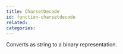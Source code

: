 ```yaml
---
title: CharsetDecode
id: function-charsetdecode
related:
categories:
---
```


Converts as string to a binary representation.